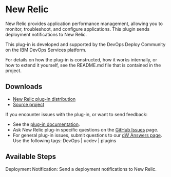 
# New Relic

New Relic provides application performance management, allowing you to monitor, troubleshoot, and configure applications. This plugin sends deployment notifications to New Relic.

This plug-in is developed and supported by the DevOps Deploy Community on the IBM DevOps Services platform. 

For details on how the plug-in is constructed, how it works internally, or how to extend it yourself, see the README.md file that is contained in the project. 

## Downloads

* [New Relic plug-in distribution](https://github.com/UrbanCode/New-Relic-UCD/releases)
* [Source project](https://github.com/UrbanCode/New-Relic-UCD)

If you encounter issues with the plug-in, or want to send feedback:

* See the [plug-in documentation](https://github.com/UrbanCode/New-Relic-UCD/tree/master/doc).
* Ask New Relic plug-in specific questions on the [GitHub Issues](https://github.com/UrbanCode/New-Relic-UCD/issues) page.
* For general plug-in issues, submit questions to our [dW Answers page](https://community.ibm.com/community/user/wasdevops/urbancode-discussion). Use the following tags: DevOps | ucdev | plugins

## Available Steps

Deployment Notification: Send a deployment notifications to New Relic.
